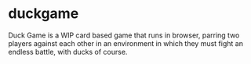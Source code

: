# duckgame
Duck Game is a WIP card based game that runs in browser, parring two players against each other in an environment in which they must fight an endless battle, with ducks of course.